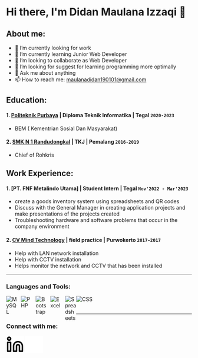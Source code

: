 
# Hi there, I'm Didan Maulana Izzaqi 👋
## About me:
- 🔭 I’m currently looking for work
- 🌱 I’m currently learning Junior Web Developer
- 👯 I’m looking to collaborate as Web Developer
- 🤔 I’m looking for suggest for learning programming more optimally
- 💬 Ask me about anything
- 📫 How to reach me: maulanadidan190101@gmail.com

## Education:

#### 1. [Politeknik Purbaya](https://purbaya.ac.id/) | Diploma Teknik Informatika | Tegal `2020-2023`
   - BEM ( Kementrian Sosial Dan Masyarakat)
   
 #### 2. [SMK N 1 Randudongkal](http://smkn1randudongkal.sch.id/) | TKJ | Pemalang `2016-2019`
   - Chief of Rohkris

## Work Experience:
#### 1. [PT. FNF Metalindo Utama] | Student Intern | Tegal `Nov'2022 - Mar'2023`
   - create a goods inventory system using spreadsheets and QR codes
   - Discuss with the General Manager in creating application projects and make presentations of the projects created
   - Troubleshooting hardware and software problems that occur in the company environment
#### 2. [CV Mind Technology](http://www.mindtech.id/) | field practice | Purwokerto `2017-2017`
   - Help with LAN network installation
   - Help with CCTV installation
   - Helps monitor the network and CCTV that has been installed
---

### Languages and Tools:

[<img align="left" alt="MySQL" width="30px" src="https://cdn.jsdelivr.net/gh/devicons/devicon/icons/mysql/mysql-original.svg" style="padding-right:10px;" />][webdev]
[<img align="left" alt="PHP" width="30px" src="https://upload.wikimedia.org/wikipedia/commons/thumb/2/27/PHP-logo.svg/2560px-PHP-logo.svg.png" style="padding-right:10px;" />][webdev]
[<img align="left" alt="Bootstrap" width="30px" src="https://upload.wikimedia.org/wikipedia/commons/thumb/b/b2/Bootstrap_logo.svg/1280px-Bootstrap_logo.svg.png" style="padding-right:10px;" />][webdev]
[<img align="left" alt="Excel" width="30px" src="https://is2-ssl.mzstatic.com/image/thumb/Purple126/v4/a8/fd/5a/a8fd5a84-c6f1-355f-3b9f-6e86598efaa3/XCEL.png/1200x630bb.png" style="padding-right:10px;" />][webdev]
[<img align="left" alt="Spreadsheets" width="30px" src="https://upload.wikimedia.org/wikipedia/commons/thumb/a/ae/Google_Sheets_2020_Logo.svg/436px-Google_Sheets_2020_Logo.svg.png" style="padding-right:0px;" />][webdev]
[<img align="left" alt="CSS" width="50px" src="https://upload.wikimedia.org/wikipedia/commons/thumb/d/d5/CSS3_logo_and_wordmark.svg/120px-CSS3_logo_and_wordmark.svg.png" style="padding-right:10px;" />][webdev]

<br />
<br />

---
### Connect with me:


[![website](./img/linkedin-light.svg)](https://www.linkedin.com/in/didan-maulana-izzaqi-b4b42b23a/#gh-light-mode-only)
[![website](./img/linkedin-dark.svg)](https://www.linkedin.com/in/didan-maulana-izzaqi-b4b42b23a/#gh-dark-mode-only)



[webdev]: https://github.com/didanmi/didanmi/
